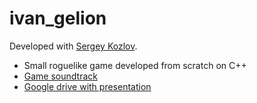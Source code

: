 # ivan_gelion
Developed with [Sergey Kozlov](https://github.com/gaydever228).

* Small roguelike game developed from scratch on C++
* [Game soundtrack](https://drive.google.com/drive/folders/1hCSDIdKPw0iiXMtkSBvrR4-8JCYyFkvc?usp=sharing)
* [Google drive with presentation](https://drive.google.com/drive/folders/1Pfs9gCerwy9Wie-tbbQDAeJr6rxCEKId?usp=sharing)
